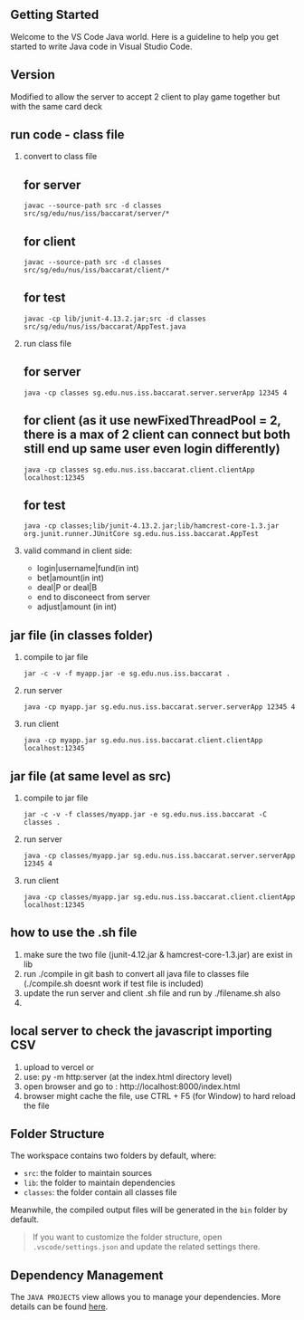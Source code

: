 ## Getting Started

Welcome to the VS Code Java world. Here is a guideline to help you get started to write Java code in Visual Studio Code.

## Version 

Modified to allow the server to accept 2 client to play game together but with the same card deck

## run code - class file
1. convert to class file
    ## for server
    ```
    javac --source-path src -d classes src/sg/edu/nus/iss/baccarat/server/* 
    ```
    ## for client 
    ```
    javac --source-path src -d classes src/sg/edu/nus/iss/baccarat/client/* 
    ```
    ## for test    	
    ```
    javac -cp lib/junit-4.13.2.jar;src -d classes src/sg/edu/nus/iss/baccarat/AppTest.java
    ```

2. run class file
    ## for server
    ```
    java -cp classes sg.edu.nus.iss.baccarat.server.serverApp 12345 4
    ```
    ## for client (as it use newFixedThreadPool = 2, there is a max of 2 client can connect but both still end up same user even login differently)
    ```
    java -cp classes sg.edu.nus.iss.baccarat.client.clientApp localhost:12345
    ```
    ## for test
    ```
    java -cp classes;lib/junit-4.13.2.jar;lib/hamcrest-core-1.3.jar org.junit.runner.JUnitCore sg.edu.nus.iss.baccarat.AppTest
    ```

4. valid command in client side:
    - login|username|fund(in int)
    - bet|amount(in int)
    - deal|P or deal|B 
    - end to disconeect from server
    - adjust|amount (in int) 

## jar file (in classes folder)
1. compile to jar file 
    ``` 
    jar -c -v -f myapp.jar -e sg.edu.nus.iss.baccarat . 
    ```
2. run server
   ``` 
   java -cp myapp.jar sg.edu.nus.iss.baccarat.server.serverApp 12345 4 
   ```
3. run client
    ``` 
    java -cp myapp.jar sg.edu.nus.iss.baccarat.client.clientApp localhost:12345 
    ```

## jar file (at same level as src)
1. compile to jar file     
    ```
    jar -c -v -f classes/myapp.jar -e sg.edu.nus.iss.baccarat -C classes .
    ```
2. run server
    ```
    java -cp classes/myapp.jar sg.edu.nus.iss.baccarat.server.serverApp 12345 4
    ```
3. run client
    ```
    java -cp classes/myapp.jar sg.edu.nus.iss.baccarat.client.clientApp localhost:12345
    ```

## how to use the .sh file
1. make sure the two file (junit-4.12.jar & hamcrest-core-1.3.jar) are exist in lib 
2. run ./compile in git bash to convert all java file to classes file (./compile.sh doesnt work if test file is included) 
3. update the run server and client .sh file and run by ./filename.sh also
4. 

## local server to check the javascript importing CSV
1. upload to vercel
or 
1. use: py -m http:server (at the index.html directory level)
2. open browser and go to : http://localhost:8000/index.html
3. browser might cache the file, use CTRL + F5 (for Window) to hard reload the file  

## Folder Structure

The workspace contains two folders by default, where:

- `src`: the folder to maintain sources
- `lib`: the folder to maintain dependencies
- `classes`: the folder contain all classes file

Meanwhile, the compiled output files will be generated in the `bin` folder by default.

> If you want to customize the folder structure, open `.vscode/settings.json` and update the related settings there.

## Dependency Management

The `JAVA PROJECTS` view allows you to manage your dependencies. More details can be found [here](https://github.com/microsoft/vscode-java-dependency#manage-dependencies).
